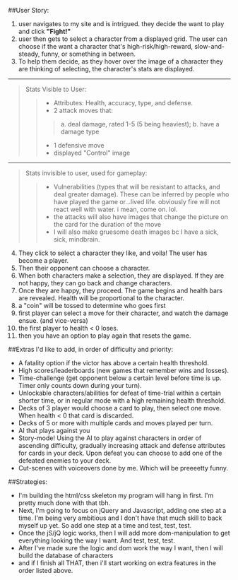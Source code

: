 ##User Story:


  1. user navigates to my site and is intrigued. they decide the want to play and click **"Fight!"**
  2. user then gets to select a character from a displayed grid. The user can choose if the want a character that's high-risk/high-reward, slow-and-steady, funny, or something in between.
  3. To help them decide, as they hover over the image of a character they are thinking of selecting, the character's stats are displayed.

  -----------------
  >Stats Visible to User:
  >> - Attributes: Health, accuracy, type, and defense.
  >> - 2 attack moves that:
  >>> a. deal damage, rated 1-5 (5 being heaviest);
  >>> b. have a damage type
  >> - 1 defensive move
  >> - displayed "Control" image

  ----------------
  >Stats invisible to user, used for gameplay:
  >> - Vulnerabilities (types that will be resistant to attacks, and deal greater damage). These can be inferred by people who have played the game or...lived life. obviously fire will not react well with water. i mean, come on. lol.
  >> - the attacks will also have images that change the picture on the card for the duration of the move
  >> - I will also make gruesome death images bc I have a sick, sick, mindbrain.

  4. They click to select a character they like, and voila! The user has become a player.
  5. Then their opponent can choose a character.
  6. When both characters make a selection, they are displayed. If they are not happy, they can go back and change characters.
  7. Once they are happy, they proceed. The game begins and health bars are revealed. Health will be proportional to the character.
  8. a "coin" will be tossed to determine who goes first
  9. first player can select a move for their character, and watch the damage ensue. (and vice-versa)
  10. the first player to health < 0 loses.
  11. then you have an option to play again that resets the game.


##Extras I'd like to add, in order of difficulty and priority:

  - A fatality option if the victor has above a certain health threshold.
  - High scores/leaderboards (new games that remember wins and losses).
  - Time-challenge (get opponent below a certain level before time is up. Timer only counts down during your turn).
  - Unlockable characters/abilities for defeat of time-trial within a certain shorter time, or in regular mode with a high remaining health threshold.
  - Decks of 3 player would choose a card to play, then select one move. When health < 0 that card is discarded.
  - Decks of 5 or more with multiple cards and moves played per turn.
  - AI that plays against you
  - Story-mode! Using the AI to play against characters in order of ascending difficulty, gradually increasing attack and defense attributes for cards in your deck. Upon defeat you can choose to add one of the defeated enemies to your deck.
  - Cut-scenes with voiceovers done by me. Which will be preeeetty funny.


##Strategies:

  - I'm building the html/css skeleton my program will hang in first. I'm pretty much done with that tbh.
  - Next, I'm going to focus on jQuery and Javascript, adding one step at a time. I'm being very ambitious and I don't have that much skill to back myself up yet. So add one step at a time and test, test, test.
  - Once the jS/jQ logic works, then I will add more dom-manipulation to get everything looking the way I want. And test, test, test.
  - After I've made sure the logic and dom work the way I want, then I will build the database of characters
  - and if I finish all THAT, then i'll start working on extra features in the order listed above.
